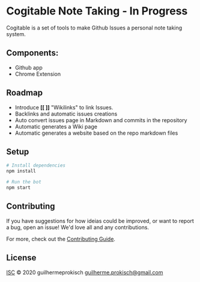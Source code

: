 # Cogitable Note Taking - In Progress 
Cogitable is a set of tools to make Github Issues a personal note taking system. 

## Components:

 - Github app 
 - Chrome Extension

## Roadmap

- Introduce  **[[ ]]** "Wikilinks" to link Issues.
- Backlinks and automatic issues creations
- Auto convert issues page in Markdown and commits in the repository
- Automatic generates a Wiki page  
- Automatic generates a website  based on the repo markdown files

## Setup

```sh
# Install dependencies
npm install

# Run the bot
npm start
```

## Contributing

If you have suggestions for how ideias could be improved, or want to report a bug, open an issue! We'd love all and any contributions.

For more, check out the [Contributing Guide](CONTRIBUTING.md).

## License

[ISC](LICENSE) © 2020 guilhermeprokisch <guilherme.prokisch@gmail.com>
